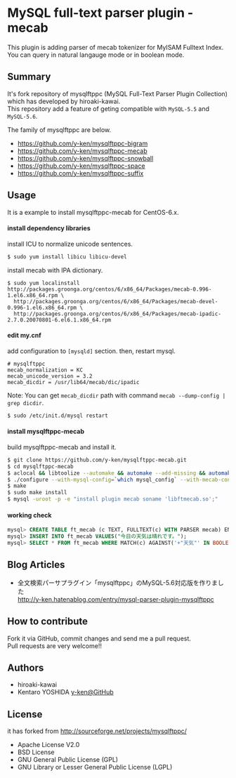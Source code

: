 # MySQL full-text parser plugin - mecab

This plugin is adding parser of mecab tokenizer for MyISAM Fulltext Index.  
You can query in natural langauge mode or in boolean mode.

## Summary

It's fork repository of mysqlftppc (MySQL Full-Text Parser Plugin Collection) which has developed by hiroaki-kawai.  
This repository add a feature of geting compatible with `MySQL-5.5` and `MySQL-5.6`.

The family of mysqlftppc are below.

* https://github.com/y-ken/mysqlftppc-bigram
* https://github.com/y-ken/mysqlftppc-mecab
* https://github.com/y-ken/mysqlftppc-snowball
* https://github.com/y-ken/mysqlftppc-space
* https://github.com/y-ken/mysqlftppc-suffix

## Usage

It is a example to install mysqlftppc-mecab for CentOS-6.x.

#### install dependency libraries

install ICU to normalize unicode sentences.

```sh
$ sudo yum install libicu libicu-devel
```

install mecab with IPA dictionary.

```
$ sudo yum localinstall http://packages.groonga.org/centos/6/x86_64/Packages/mecab-0.996-1.el6.x86_64.rpm \
  http://packages.groonga.org/centos/6/x86_64/Packages/mecab-devel-0.996-1.el6.x86_64.rpm \
  http://packages.groonga.org/centos/6/x86_64/Packages/mecab-ipadic-2.7.0.20070801-6.el6.1.x86_64.rpm
```

#### edit my.cnf

add configuration to `[mysqld]` section. then, restart mysql.

```
# mysqlftppc
mecab_normalization = KC
mecab_unicode_version = 3.2
mecab_dicdir = /usr/lib64/mecab/dic/ipadic
```

Note: You can get `mecab_dicdir` path with command `mecab --dump-config | grep dicdir`.

```sh
$ sudo /etc/init.d/mysql restart
```

#### install mysqlftppc-mecab

build mysqlftppc-mecab and install it.

```sh
$ git clone https://github.com/y-ken/mysqlftppc-mecab.git
$ cd mysqlftppc-mecab
$ aclocal && libtoolize --automake && automake --add-missing && automake && autoconf
$ ./configure --with-mysql-config=`which mysql_config` --with-mecab-config=`which mecab-config` --with-icu-config=`which icu-config`
$ make
$ sudo make install
$ mysql -uroot -p -e "install plugin mecab soname 'libftmecab.so';"
```

#### working check

```sql
mysql> CREATE TABLE ft_mecab (c TEXT, FULLTEXT(c) WITH PARSER mecab) ENGINE=MyISAM DEFAULT CHARSET=utf8;
mysql> INSERT INTO ft_mecab VALUES("今日の天気は晴れです。");
mysql> SELECT * FROM ft_mecab WHERE MATCH(c) AGAINST('+"天気"' IN BOOLEAN MODE);
```
## Blog Articles

* 全文検索パーサプラグイン「mysqlftppc」のMySQL-5.6対応版を作りました  
http://y-ken.hatenablog.com/entry/mysql-parser-plugin-mysqlftppc

## How to contribute

Fork it via GitHub, commit changes and send me a pull request.  
Pull requests are very welcome!!

## Authors

* hiroaki-kawai
* Kentaro YOSHIDA [y-ken@GitHub](https://github.com/y-ken)

## License

it has forked from http://sourceforge.net/projects/mysqlftppc/

* Apache License V2.0
* BSD License
* GNU General Public License (GPL)
* GNU Library or Lesser General Public License (LGPL)

